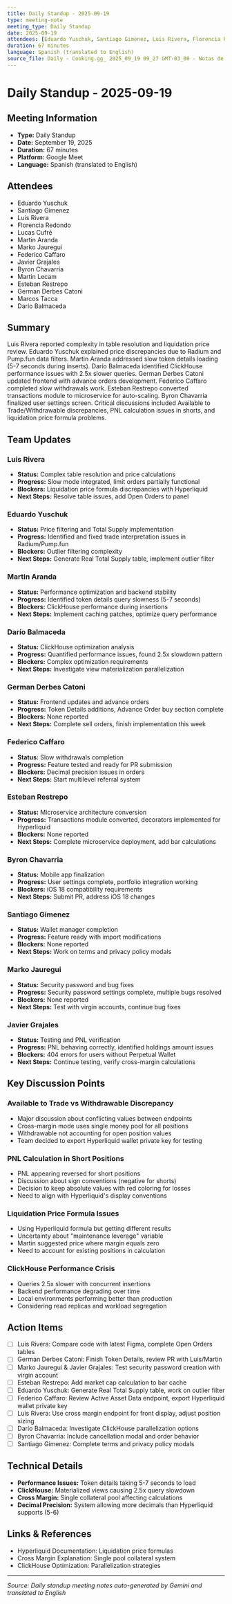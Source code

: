 ```yaml
---
title: Daily Standup - 2025-09-19
type: meeting-note
meeting_type: Daily Standup
date: 2025-09-19
attendees: [Eduardo Yuschuk, Santiago Gimenez, Luis Rivera, Florencia Redondo, Lucas Cufré, Martin Aranda, Marko Jauregui, Federico Caffaro, Javier Grajales, Byron Chavarria, Martin Lecam, Esteban Restrepo, German Derbes Catoni, Marcos Tacca, Darío Balmaceda]
duration: 67 minutes
language: Spanish (translated to English)
source_file: Daily - Cooking.gg_ 2025_09_19 09_27 GMT-03_00 - Notas de Gemini.md
---
```


# Daily Standup - 2025-09-19

## Meeting Information
- **Type:** Daily Standup
- **Date:** September 19, 2025
- **Duration:** 67 minutes
- **Platform:** Google Meet
- **Language:** Spanish (translated to English)

## Attendees
- Eduardo Yuschuk
- Santiago Gimenez
- Luis Rivera
- Florencia Redondo
- Lucas Cufré
- Martin Aranda
- Marko Jauregui
- Federico Caffaro
- Javier Grajales
- Byron Chavarria
- Martin Lecam
- Esteban Restrepo
- German Derbes Catoni
- Marcos Tacca
- Darío Balmaceda

## Summary
Luis Rivera reported complexity in table resolution and liquidation price review. Eduardo Yuschuk explained price discrepancies due to Radium and Pump.fun data filters. Martin Aranda addressed slow token details loading (5-7 seconds during inserts). Darío Balmaceda identified ClickHouse performance issues with 2.5x slower queries. German Derbes Catoni updated frontend with advance orders development. Federico Caffaro completed slow withdrawals work. Esteban Restrepo converted transactions module to microservice for auto-scaling. Byron Chavarria finalized user settings screen. Critical discussions included Available to Trade/Withdrawable discrepancies, PNL calculation issues in shorts, and liquidation price formula problems.

## Team Updates

### Luis Rivera
- **Status:** Complex table resolution and price calculations
- **Progress:** Slow mode integrated, limit orders partially functional
- **Blockers:** Liquidation price formula discrepancies with Hyperliquid
- **Next Steps:** Resolve table issues, add Open Orders to panel

### Eduardo Yuschuk
- **Status:** Price filtering and Total Supply implementation
- **Progress:** Identified and fixed trade interpretation issues in Radium/Pump.fun
- **Blockers:** Outlier filtering complexity
- **Next Steps:** Generate Real Total Supply table, implement outlier filter

### Martin Aranda
- **Status:** Performance optimization and backend stability
- **Progress:** Identified token details query slowness (5-7 seconds)
- **Blockers:** ClickHouse performance during insertions
- **Next Steps:** Implement caching patches, optimize query performance

### Darío Balmaceda
- **Status:** ClickHouse optimization analysis
- **Progress:** Quantified performance issues, found 2.5x slowdown pattern
- **Blockers:** Complex optimization requirements
- **Next Steps:** Investigate view materialization parallelization

### German Derbes Catoni
- **Status:** Frontend updates and advance orders
- **Progress:** Token Details additions, Advance Order buy section complete
- **Blockers:** None reported
- **Next Steps:** Complete sell orders, finish implementation this week

### Federico Caffaro
- **Status:** Slow withdrawals completion
- **Progress:** Feature tested and ready for PR submission
- **Blockers:** Decimal precision issues in orders
- **Next Steps:** Start multilevel referral system

### Esteban Restrepo
- **Status:** Microservice architecture conversion
- **Progress:** Transactions module converted, decorators implemented for Hyperliquid
- **Blockers:** None reported
- **Next Steps:** Complete microservice deployment, add bar calculations

### Byron Chavarria
- **Status:** Mobile app finalization
- **Progress:** User settings complete, portfolio integration working
- **Blockers:** iOS 18 compatibility requirements
- **Next Steps:** Submit PR, address iOS 18 changes

### Santiago Gimenez
- **Status:** Wallet manager completion
- **Progress:** Feature ready with import modifications
- **Blockers:** None reported
- **Next Steps:** Work on terms and privacy policy modals

### Marko Jauregui
- **Status:** Security password and bug fixes
- **Progress:** Security password settings complete, multiple bugs resolved
- **Blockers:** None reported
- **Next Steps:** Test with virgin accounts, continue bug fixes

### Javier Grajales
- **Status:** Testing and PNL verification
- **Progress:** PNL behaving correctly, identified holdings amount issues
- **Blockers:** 404 errors for users without Perpetual Wallet
- **Next Steps:** Continue testing, verify cross-margin calculations

## Key Discussion Points

### Available to Trade vs Withdrawable Discrepancy
- Major discussion about conflicting values between endpoints
- Cross-margin mode uses single money pool for all positions
- Withdrawable not accounting for open position values
- Team decided to export Hyperliquid wallet private key for testing

### PNL Calculation in Short Positions
- PNL appearing reversed for short positions
- Discussion about sign conventions (negative for shorts)
- Decision to keep absolute values with red coloring for losses
- Need to align with Hyperliquid's display conventions

### Liquidation Price Formula Issues
- Using Hyperliquid formula but getting different results
- Uncertainty about "maintenance leverage" variable
- Martin suggested price where margin equals zero
- Need to account for existing positions in calculation

### ClickHouse Performance Crisis
- Queries 2.5x slower with concurrent insertions
- Backend performance degrading over time
- Local environments performing better than production
- Considering read replicas and workload segregation

## Action Items
- [ ] Luis Rivera: Compare code with latest Figma, complete Open Orders tables
- [ ] German Derbes Catoni: Finish Token Details, review PR with Luis/Martin
- [ ] Marko Jauregui & Javier Grajales: Test security password creation with virgin account
- [ ] Esteban Restrepo: Add market cap calculation to bar cache
- [ ] Eduardo Yuschuk: Generate Real Total Supply table, work on outlier filter
- [ ] Federico Caffaro: Review Active Asset Data endpoint, export Hyperliquid wallet private key
- [ ] Luis Rivera: Use cross margin endpoint for front display, adjust position sizing
- [ ] Darío Balmaceda: Investigate ClickHouse parallelization options
- [ ] Byron Chavarria: Include cancellation modal and order behavior
- [ ] Santiago Gimenez: Complete terms and privacy policy modals

## Technical Details
- **Performance Issues:** Token details taking 5-7 seconds to load
- **ClickHouse:** Materialized views causing 2.5x query slowdown
- **Cross Margin:** Single collateral pool affecting calculations
- **Decimal Precision:** System allowing more decimals than Hyperliquid supports (5-6)

## Links & References
- Hyperliquid Documentation: Liquidation price formulas
- Cross Margin Explanation: Single pool collateral system
- ClickHouse Optimization: Parallelization strategies

---
*Source: Daily standup meeting notes auto-generated by Gemini and translated to English*